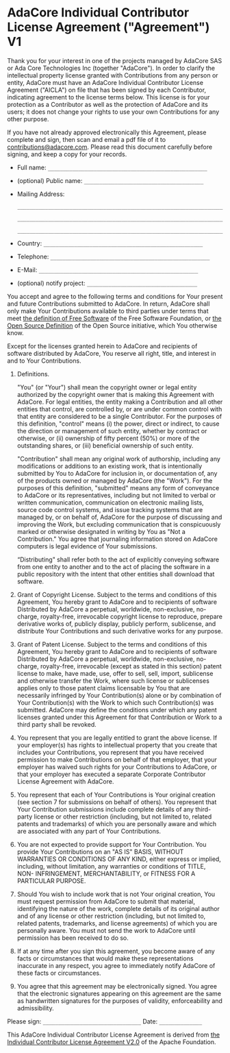 AdaCore Individual Contributor License Agreement ("Agreement") V1
=================================================================

Thank you for your interest in one of the projects managed by AdaCore SAS or
Ada Core Technologies Inc (together "AdaCore"). In order to clarify the
intellectual property license granted with Contributions from any person or
entity, AdaCore must have an AdaCore Individual Contributor License Agreement
("AICLA") on file that has been signed by each Contributor, indicating
agreement to the license terms below. This license is for your protection as a
Contributor as well as the protection of AdaCore and its users; it does not
change your rights to use your own Contributions for any other purpose.

If you have not already approved electronically this Agreement, please complete
and sign, then scan and email a pdf file of it to contributions@adacore.com.
Please read this document carefully before signing, and keep a copy for your
records.

* Full name: `____________________________________________________`

* (optional) Public name: `_______________________________________`

* Mailing Address:

  ```
  ______________________________________________________________________

  ______________________________________________________________________

  ______________________________________________________________________
  ```

* Country:   `____________________________________________________`

* Telephone: `____________________________________________________`

* E-Mail:    `____________________________________________________`

* (optional) notify project: `____________________________________`

You accept and agree to the following terms and conditions for Your present and
future Contributions submitted to AdaCore. In return, AdaCore shall only make
Your Contributions available to third parties under terms that meet [the
definition of Free Software](https://www.gnu.org/philosophy/free-sw.en.html) of
the Free Software Foundation, or [the Open Source
Definition](https://opensource.org/osd) of the Open Source initiative, which
You otherwise know.

Except for the licenses granted herein to AdaCore and recipients of software
distributed by AdaCore, You reserve all right, title, and interest in and to
Your Contributions.

1. Definitions.

   "You" (or "Your") shall mean the copyright owner or legal entity authorized
   by the copyright owner that is making this Agreement with AdaCore. For legal
   entities, the entity making a Contribution and all other entities that
   control, are controlled by, or are under common control with that entity are
   considered to be a single Contributor. For the purposes of this definition,
   "control" means (i) the power, direct or indirect, to cause the direction or
   management of such entity, whether by contract or otherwise, or (ii)
   ownership of fifty percent (50%) or more of the outstanding shares, or (iii)
   beneficial ownership of such entity.

   "Contribution" shall mean any original work of authorship, including any
   modifications or additions to an existing work, that is intentionally
   submitted by You to AdaCore for inclusion in, or documentation of, any of
   the products owned or managed by AdaCore (the "Work"). For the purposes of
   this definition, "submitted" means any form of conveyance to AdaCore or its
   representatives, including but not limited to verbal or written
   communication, communication on electronic mailing lists, source code
   control systems, and issue tracking systems that are managed by, or on
   behalf of, AdaCore for the purpose of discussing and improving the Work, but
   excluding communication that is conspicuously marked or otherwise designated
   in writing by You as "Not a Contribution." You agree that journaling
   information stored on AdaCore computers is legal evidence of Your
   submissions.

   “Distributing" shall refer both to the act of explicitly conveying software
   from one entity to another and to the act of placing the software in a
   public repository with the intent that other entities shall download that
   software.

2. Grant of Copyright License. Subject to the terms and conditions of this
   Agreement, You hereby grant to AdaCore and to recipients of software
   Distributed by AdaCore a perpetual, worldwide, non-exclusive, no-charge,
   royalty-free, irrevocable copyright license to reproduce, prepare derivative
   works of, publicly display, publicly perform, sublicense, and distribute
   Your Contributions and such derivative works for any purpose.

3. Grant of Patent License. Subject to the terms and conditions of this
   Agreement, You hereby grant to AdaCore and to recipients of software
   Distributed by AdaCore a perpetual, worldwide, non-exclusive, no-charge,
   royalty-free, irrevocable (except as stated in this section) patent license
   to make, have made, use, offer to sell, sell, import, sublicense and
   otherwise transfer the Work, where such license or sublicenses applies only
   to those patent claims licensable by You that are necessarily infringed by
   Your Contribution(s) alone or by combination of Your Contribution(s) with
   the Work to which such Contribution(s) was submitted. AdaCore may define the
   conditions under which any patent licenses granted under this Agreement for
   that Contribution or Work to a third party shall be revoked.

4. You represent that you are legally entitled to grant the above license. If
   your employer(s) has rights to intellectual property that you create that
   includes your Contributions, you represent that you have received permission
   to make Contributions on behalf of that employer, that your employer has
   waived such rights for your Contributions to AdaCore, or that your employer
   has executed a separate Corporate Contributor License Agreement with
   AdaCore.

5. You represent that each of Your Contributions is Your original creation (see
   section 7 for submissions on behalf of others).  You represent that Your
   Contribution submissions include complete details of any third-party license
   or other restriction (including, but not limited to, related patents and
   trademarks) of which you are personally aware and which are associated with
   any part of Your Contributions.

6. You are not expected to provide support for Your Contribution.  You provide
   Your Contributions on an "AS IS" BASIS, WITHOUT WARRANTIES OR CONDITIONS OF
   ANY KIND, either express or implied, including, without limitation, any
   warranties or conditions of TITLE, NON- INFRINGEMENT, MERCHANTABILITY, or
   FITNESS FOR A PARTICULAR PURPOSE.

7. Should You wish to include work that is not Your original creation, You must
   request permission from AdaCore to submit that material, identifying the
   nature of the work, complete details of its original author  and of any
   license or other restriction (including, but not limited to, related
   patents, trademarks, and license agreements) of which you are personally
   aware.  You must not send the work to AdaCore until permission has been
   received to do so.

8.  If at any time after you sign this agreement, you become aware of any facts
    or circumstances that would make these representations inaccurate in any
    respect, you agree to immediately notify AdaCore of these facts or
    circumstances.

9. You agree that this agreement may be electronically signed. You agree that
   the electronic signatures appearing on this agreement are the same as
   handwritten signatures for the purposes of validity, enforceability and
   admissibility.


Please sign: `________________________________` Date: `______________`

This AdaCore Individual Contributor License Agreement is derived from [the
Individual Contributor License Agreement
V2.0](https://www.apache.org/licenses/icla.txt) of the Apache Foundation.
